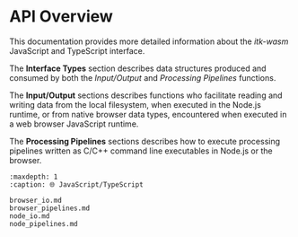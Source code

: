 # API Overview

This documentation provides more detailed information about the *itk-wasm* JavaScript and TypeScript interface.

The **Interface Types** section describes data structures produced and consumed
by both the *Input/Output* and *Processing Pipelines* functions.

The **Input/Output** sections describes functions who facilitate reading and
writing data from the local filesystem, when executed in the Node.js runtime,
or from native browser data types, encountered when executed in a web browser
JavaScript runtime.

The **Processing Pipelines** sections describes how to execute processing
pipelines written as C/C++ command line executables in Node.js or the browser.

```{toctree}
:maxdepth: 1
:caption: 🌐 JavaScript/TypeScript

browser_io.md
browser_pipelines.md
node_io.md
node_pipelines.md
```